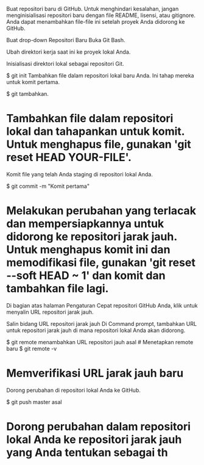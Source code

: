 Buat repositori baru di GitHub. Untuk menghindari kesalahan, jangan menginisialisasi repositori baru dengan file README, lisensi, atau gitignore. Anda dapat menambahkan file-file ini setelah proyek Anda didorong ke GitHub.

Buat drop-down Repositori Baru
Buka Git Bash.

Ubah direktori kerja saat ini ke proyek lokal Anda.

Inisialisasi direktori lokal sebagai repositori Git.

$ git init
Tambahkan file dalam repositori lokal baru Anda. Ini tahap mereka untuk komit pertama.

$ git tambahkan.
# Tambahkan file dalam repositori lokal dan tahapankan untuk komit. Untuk menghapus file, gunakan 'git reset HEAD YOUR-FILE'.
Komit file yang telah Anda staging di repositori lokal Anda.

$ git commit -m "Komit pertama"
# Melakukan perubahan yang terlacak dan mempersiapkannya untuk didorong ke repositori jarak jauh. Untuk menghapus komit ini dan memodifikasi file, gunakan 'git reset --soft HEAD ~ 1' dan komit dan tambahkan file lagi.
Di bagian atas halaman Pengaturan Cepat repositori GitHub Anda, klik untuk menyalin URL repositori jarak jauh.

Salin bidang URL repositori jarak jauh
Di Command prompt, tambahkan URL untuk repositori jarak jauh di mana repositori lokal Anda akan didorong.

$ git remote menambahkan URL repositori jauh asal # Menetapkan remote baru
$ git remote -v
# Memverifikasi URL jarak jauh baru
Dorong perubahan di repositori lokal Anda ke GitHub.

$ git push master asal
# Dorong perubahan dalam repositori lokal Anda ke repositori jarak jauh yang Anda tentukan sebagai th
